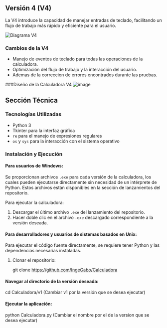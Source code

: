 ## Versión 4 (V4)

La V4 introduce la capacidad de manejar entradas de teclado, facilitando un flujo de trabajo más rápido y eficiente para el usuario.

![Diagrama V4](https://github.com/IngeGabo/Calculadora/assets/72628195/c23fd809-d14d-4300-afad-1ffe17466e49)

### Cambios de la V4

- Manejo de eventos de teclado para todas las operaciones de la calculadora.
- Optimización del flujo de trabajo y la interacción del usuario.
- Ademas de la correccion de errores encontrados durante las pruebas.

###Diseño de la Calculadora V4
![image](https://github.com/IngeGabo/Calculadora/assets/72628195/185a17f5-d982-480b-8292-f80a909ddd64)

## Sección Técnica
### Tecnologías Utilizadas

- Python 3
- Tkinter para la interfaz gráfica
- `re` para el manejo de expresiones regulares
- `os` y `sys` para la interacción con el sistema operativo

### Instalación y Ejecución

#### Para usuarios de Windows:

Se proporcionan archivos `.exe` para cada versión de la calculadora, los cuales pueden ejecutarse directamente sin necesidad de un intérprete de Python. Estos archivos están disponibles en la sección de lanzamientos del repositorio.

Para ejecutar la calculadora:

1. Descargar el último archivo `.exe` del lanzamiento del repositorio.
2. Hacer doble clic en el archivo `.exe` descargado correspondiente a la versión deseada.

#### Para desarrolladores y usuarios de sistemas basados en Unix:

Para ejecutar el código fuente directamente, se requiere tener Python y las dependencias necesarias instaladas.

1. Clonar el repositorio:

   git clone https://github.com/IngeGabo/Calculadora

#### Navegar al directorio de la versión deseada:
cd Calculadora/v1   (Cambiar v1 por la versión que se desea ejecutar)

#### Ejecutar la aplicación:
python Calculadora.py (Cambiar el nombre por el de la version que se desea ejecutar)
